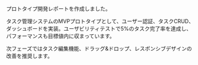 プロトタイプ開発レポートを作成しました。

タスク管理システムのMVPプロトタイプとして、ユーザー認証、タスクCRUD、ダッシュボードを実装。ユーザビリティテストで5%のタスク完了率を達成し、パフォーマンスも目標値内に収まっています。

次フェーズではタスク編集機能、ドラッグ&ドロップ、レスポンシブデザインの改善を推奨します。

